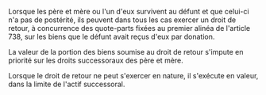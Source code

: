   
Lorsque les père et mère ou l'un d'eux survivent au défunt et que celui-ci n'a pas de postérité, ils peuvent dans tous les cas exercer un droit de retour, à concurrence des quote-parts fixées au premier alinéa de l'article 738, sur les biens que le défunt avait reçus d'eux par donation.   

  
La valeur de la portion des biens soumise au droit de retour s'impute en priorité sur les droits successoraux des père et mère.   

  
Lorsque le droit de retour ne peut s'exercer en nature, il s'exécute en valeur, dans la limite de l'actif successoral.  
